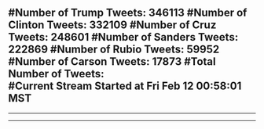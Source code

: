 #Number of Trump Tweets: 346113
#Number of Clinton Tweets: 332109
#Number of Cruz Tweets: 248601
#Number of Sanders Tweets: 222869
#Number of Rubio Tweets: 59952
#Number of Carson Tweets: 17873
#Total Number of Tweets:  
#Current Stream Started at Fri Feb 12 00:58:01 MST
---
---
---
